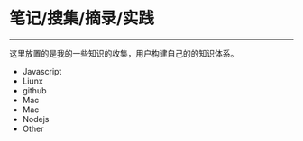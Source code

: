 # 笔记/搜集/摘录/实践
---

这里放置的是我的一些知识的收集，用户构建自己的的知识体系。

* Javascript
* Liunx
* github
* Mac
* Mac
* Nodejs
* Other
